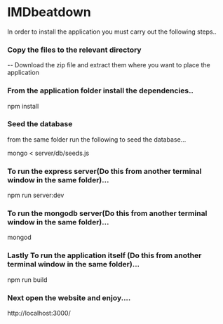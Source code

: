 # IMDbeatdown

In order to install the application you must carry out the following steps..

### Copy the files to the relevant directory
-- Download the zip file and extract them where you want to place the application

### From the application folder install the dependencies..
npm install 

### Seed the database

from the same folder run the following to seed the database...

mongo < server/db/seeds.js 

### To run the express server(Do this from another terminal window in the same folder)...
npm run server:dev


### To run the mongodb server(Do this from another terminal window in the same folder)...

mongod

### Lastly To run the application itself (Do this from another terminal window in the same folder)...

npm run build

### Next open the website and enjoy....

http://localhost:3000/
